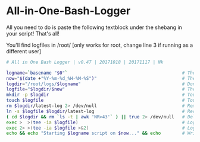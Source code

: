 # All-in-One-Bash-Logger

All you need to do is paste the following textblock under the shebang in your script! That's all!

You'll find logfiles in /root/ [only works for root, change line 3 if running as a different user]

```bash
# All in One Bash Logger | v0.47 | 20171018 | 20171117 | Nk

logname=`basename "$0"`                                           # The name of this script
now="$(date +"%Y-%m-%d_%H-%M-%S")"                                # The current timestamp
logdir="/root/logs/$logname"                                      # Don't store anything else than logs in here!
logfile="$logdir/$now"                                            # The new logfile
mkdir -p $logdir                                                  # Touch the dir
touch $logfile                                                    # Touch the file
rm $logdir/latest-log 2> /dev/null                                # Remove the old latest-log symlink
ln -s $logfile $logdir/latest-log                                 # Recreate the symlink
( cd $logdir && rm `ls -t | awk 'NR>43'` ) || true 2> /dev/null   # Delete all logs older than the newest 42
exec >  >(tee -ia $logfile)                                       # Log one output to logfile
exec 2> >(tee -ia $logfile >&2)                                   # Log the other output to logfile
echo && echo "Starting $logname script on $now..." && echo        # Write heading to logfile

```
